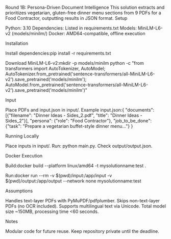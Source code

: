 Round 1B: Persona-Driven Document Intelligence
This solution extracts and prioritizes vegetarian, gluten-free dinner menu sections from 9 PDFs for a Food Contractor, outputting results in JSON format.
Setup

Python: 3.10
Dependencies: Listed in requirements.txt
Models: MiniLM-L6-v2 (models/minilm/)
Docker: AMD64-compatible, offline execution

Installation

Install dependencies:pip install -r requirements.txt


Download MiniLM-L6-v2:mkdir -p models/minilm
python -c "from transformers import AutoTokenizer, AutoModel; AutoTokenizer.from_pretrained('sentence-transformers/all-MiniLM-L6-v2').save_pretrained('models/minilm'); AutoModel.from_pretrained('sentence-transformers/all-MiniLM-L6-v2').save_pretrained('models/minilm')"



Input

Place PDFs and input.json in input/.
Example input.json:{
  "documents": [{"filename": "Dinner Ideas - Sides_2.pdf", "title": "Dinner Ideas - Sides_2"}],
  "persona": {"role": "Food Contractor"},
  "job_to_be_done": {"task": "Prepare a vegetarian buffet-style dinner menu..."}
}



Running Locally

Place inputs in input/.
Run: python main.py.
Check output/output.json.

Docker Execution

Build:docker build --platform linux/amd64 -t mysolutionname:test .


Run:docker run --rm -v $(pwd)/input:/app/input -v $(pwd)/output:/app/output --network none mysolutionname:test



Assumptions

Handles text-layer PDFs with PyMuPDF/pdfplumber.
Skips non-text-layer PDFs (no OCR included).
Supports multilingual text via Unicode.
Total model size ~150MB, processing time <60 seconds.

Notes

Modular code for future reuse.
Keep repository private until the deadline.
